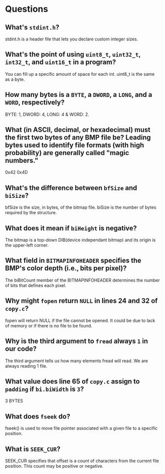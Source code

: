 # Questions

## What's `stdint.h`?

stdint.h is a header file that lets you declare custom integer sizes.

## What's the point of using `uint8_t`, `uint32_t`, `int32_t`, and `uint16_t` in a program?

You can fill up a specific amount of space for each int. uint8_t is the same as a byte.

## How many bytes is a `BYTE`, a `DWORD`, a `LONG`, and a `WORD`, respectively?

BYTE: 1, DWORD: 4, LONG: 4 & WORD: 2.

## What (in ASCII, decimal, or hexadecimal) must the first two bytes of any BMP file be? Leading bytes used to identify file formats (with high probability) are generally called "magic numbers."

0x42 0x4D

## What's the difference between `bfSize` and `biSize`?

bfSize is the size, in bytes, of the bitmap file.
biSize is the number of bytes required by the structure.

## What does it mean if `biHeight` is negative?

The bitmap is a top-down DIB(device independant bitmap) and its origin is the upper-left corner.

## What field in `BITMAPINFOHEADER` specifies the BMP's color depth (i.e., bits per pixel)?

The biBitCount member of the BITMAPINFOHEADER determines the number of bits that defines each pixel.

## Why might `fopen` return `NULL` in lines 24 and 32 of `copy.c`?

fopen will return NULL if the file cannot be opened. It could be due to lack of memory or if there is no file to be found.

## Why is the third argument to `fread` always `1` in our code?

The third argument tells us how many elements fread will read. We are always reading 1 file.

## What value does line 65 of `copy.c` assign to `padding` if `bi.biWidth` is `3`?

3 BYTES

## What does `fseek` do?

fseek() is used to move file pointer associated with a given file to a specific position.

## What is `SEEK_CUR`?

SEEK_CUR specifies that offset is a count of characters from the current file position. This count may be positive or negative.
